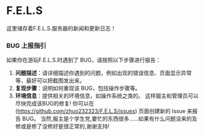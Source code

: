 # F.E.L.S
这里储存着F.E.L.S.服务器的新闻和更新日志！
### BUG 上报指引
如果你在游玩F.E.L.S.时遇到了 BUG，请按照以下步骤进行报告：

1. **问题描述**：请详细描述你遇到的问题，例如出现的错误信息、页面显示异常等，最好可以把截图发出来。
2. **复现步骤**：说明如何重现该 BUG，包括操作步骤等。
3. **环境信息**：提供相关的环境信息，如操作系统之类的。
这样服主和管理员可以尽快完成该BUG的修复!
你可以在 (https://github.com/zhuo232323/F.E.L.S/issues) 页面创建新的 Issue 来报告 BUG。
当然,服主是个学生党,要忙的东西很多......如果有什么问题没来的及修或是修了没修好是很正常的,谢谢支持!

